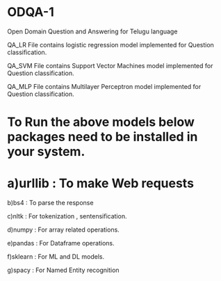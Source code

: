 # ODQA-1
Open Domain Question and Answering for Telugu language

QA_LR File contains logistic regression model implemented for Question classification.

QA_SVM File contains Support Vector Machines model implemented for Question classification.

QA_MLP File contains Multilayer Perceptron model implemented for Question classification.

# To Run the above models below packages need to be installed in your system.

 # a)urllib    : To make Web requests
  
  b)bs4       : To parse the response
  
  c)nltk      : For tokenization , sentensification.
  
  d)numpy     : For array related operations.
  
  e)pandas    : For Dataframe operations.
  
  f)sklearn   : For ML and DL models.
  
  g)spacy     : For Named Entity recognition
